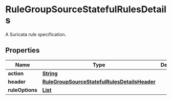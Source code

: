 

# RuleGroupSourceStatefulRulesDetails

A Suricata rule specification.

## Properties

| Name | Type | Description | Notes |
|------------ | ------------- | ------------- | -------------|
|**action** | [**String**](String.md) |  |  [optional] |
|**header** | [**RuleGroupSourceStatefulRulesDetailsHeader**](RuleGroupSourceStatefulRulesDetailsHeader.md) |  |  [optional] |
|**ruleOptions** | [**List**](List.md) |  |  [optional] |



